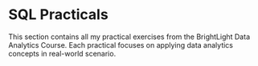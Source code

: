 # SQL Practicals
This section contains all my practical exercises from the BrightLight Data Analytics Course. Each practical focuses on applying data analytics concepts in real-world scenario.
